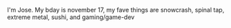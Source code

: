 I'm Jose. My bday is november 17, my fave things are snowcrash, spinal tap, extreme metal, sushi, and gaming/game-dev
